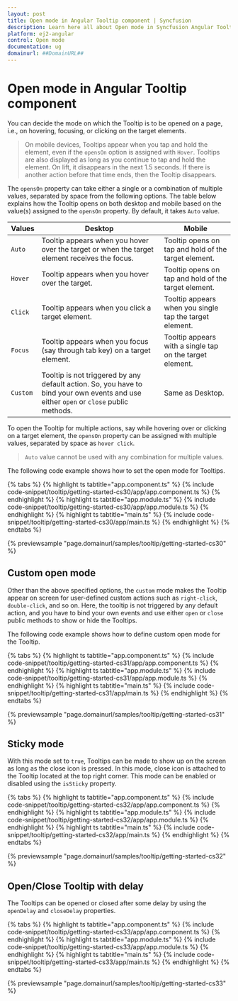 ```yaml
---
layout: post
title: Open mode in Angular Tooltip component | Syncfusion
description: Learn here all about Open mode in Syncfusion Angular Tooltip component of Syncfusion Essential JS 2 and more.
platform: ej2-angular
control: Open mode 
documentation: ug
domainurl: ##DomainURL##
---
```


# Open mode in Angular Tooltip component

You can decide the mode on which the Tooltip is to be opened on a page, i.e., on hovering, focusing, or clicking on the target elements.

> On mobile devices, Tooltips appear when you tap and hold the element, even if the `opensOn` option is assigned with `Hover`.
> Tooltips are also displayed as long as you continue to tap and hold the element. On lift, it  disappears in the next 1.5 seconds.
> If there is another action before that time ends, then the Tooltip disappears.

The `opensOn` property can take either a single or a combination of multiple values, separated by space from the following options.
The table  below explains how the Tooltip opens on both desktop and mobile based on the value(s) assigned to the `opensOn` property.
By default, it takes `Auto` value.

| Values | Desktop | Mobile |
| ------------- | ------------- | ------------- |
| `Auto` | Tooltip appears when you hover over the target or when the target element receives the focus. | Tooltip opens on tap and hold of the target element. |
| `Hover` | Tooltip appears when you hover over the target. | Tooltip opens on tap and hold of the target element. |
| `Click` | Tooltip appears when you click a target element. | Tooltip appears when you single tap the target element. |
| `Focus` | Tooltip appears when you focus (say through tab key) on a target element. | Tooltip appears with a single tap on the target element. |
| `Custom` | Tooltip is not triggered by any default action. So, you have to bind your own events and use either `open` or `close` public methods. | Same as Desktop. |

To open the Tooltip for multiple actions, say while hovering over or clicking on a target element, the `opensOn` property can be assigned with multiple values, separated by space as `hover click`.

> `Auto` value cannot be used with any combination for multiple values.

The following code example shows how to set the open mode for Tooltips.

{% tabs %}
{% highlight ts tabtitle="app.component.ts" %}
{% include code-snippet/tooltip/getting-started-cs30/app/app.component.ts %}
{% endhighlight %}
{% highlight ts tabtitle="app.module.ts" %}
{% include code-snippet/tooltip/getting-started-cs30/app/app.module.ts %}
{% endhighlight %}
{% highlight ts tabtitle="main.ts" %}
{% include code-snippet/tooltip/getting-started-cs30/app/main.ts %}
{% endhighlight %}
{% endtabs %}
  
{% previewsample "page.domainurl/samples/tooltip/getting-started-cs30" %}

## Custom open mode

Other than the above specified options, the `custom` mode makes the Tooltip appear on screen for user-defined custom actions such as `right-click`, `double-click`, and so on. Here, the tooltip is not triggered by any default action, and you have to bind your own events and use either `open` or `close` public methods to show or hide the Tooltips.

The following code example shows how to define custom open mode for the Tooltip.

{% tabs %}
{% highlight ts tabtitle="app.component.ts" %}
{% include code-snippet/tooltip/getting-started-cs31/app/app.component.ts %}
{% endhighlight %}
{% highlight ts tabtitle="app.module.ts" %}
{% include code-snippet/tooltip/getting-started-cs31/app/app.module.ts %}
{% endhighlight %}
{% highlight ts tabtitle="main.ts" %}
{% include code-snippet/tooltip/getting-started-cs31/app/main.ts %}
{% endhighlight %}
{% endtabs %}
  
{% previewsample "page.domainurl/samples/tooltip/getting-started-cs31" %}

## Sticky mode

With this mode set to `true`, Tooltips can be made to show up on the screen as long as the close icon is pressed. In this mode, close icon is attached to the Tooltip located at the top right corner. This mode can be enabled or disabled using the `isSticky` property.

{% tabs %}
{% highlight ts tabtitle="app.component.ts" %}
{% include code-snippet/tooltip/getting-started-cs32/app/app.component.ts %}
{% endhighlight %}
{% highlight ts tabtitle="app.module.ts" %}
{% include code-snippet/tooltip/getting-started-cs32/app/app.module.ts %}
{% endhighlight %}
{% highlight ts tabtitle="main.ts" %}
{% include code-snippet/tooltip/getting-started-cs32/app/main.ts %}
{% endhighlight %}
{% endtabs %}
  
{% previewsample "page.domainurl/samples/tooltip/getting-started-cs32" %}

## Open/Close Tooltip with delay

The Tooltips can be opened or closed after some delay by using the `openDelay` and `closeDelay` properties.

{% tabs %}
{% highlight ts tabtitle="app.component.ts" %}
{% include code-snippet/tooltip/getting-started-cs33/app/app.component.ts %}
{% endhighlight %}
{% highlight ts tabtitle="app.module.ts" %}
{% include code-snippet/tooltip/getting-started-cs33/app/app.module.ts %}
{% endhighlight %}
{% highlight ts tabtitle="main.ts" %}
{% include code-snippet/tooltip/getting-started-cs33/app/main.ts %}
{% endhighlight %}
{% endtabs %}
  
{% previewsample "page.domainurl/samples/tooltip/getting-started-cs33" %}
